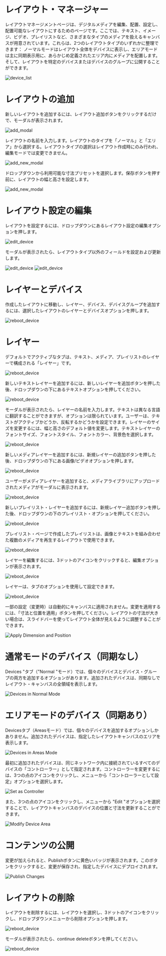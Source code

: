 # レイアウト・マネージャー

<div class="description">

レイアウトマネージメントページは、デジタルメディアを編集、配置、設定し、配置可能なレイアウトにするためのページです。ここでは、テキスト、イメージ、ビデオ、プレイリストなど、さまざまなタイプのメディアを扱えるキャンバスが用意されています。これらは、2つのレイアウトタイプのいずれかに整理できます： ノーマルモードはレイアウト全体をデバイスに表示し、エリアモードは主に同期表示用に、あらかじめ定義されたエリア内にメディアを配置します。そして、レイアウトを特定のデバイスまたはデバイスのグループに公開することができます。

![device_list](../images/layouts/layoutsTab.png ":size=100%")

</div>

# レイアウトの追加

<div class="description">

新しいレイアウトを追加するには、レイアウト追加ボタンをクリックするだけで、モーダルが表示されます。

![add_modal](../images/layouts/layoutsAdd.png ":size=100%")

レイアウトの名前を入力します。レイアウトのタイプを「ノーマル」と「エリア」から選択する。レイアウトタイプの選択はレイアウト作成時にのみ行われ、編集モードでは変更できません。

![add_new_modal](../images/layouts/layoutsAddModal1.png ":size=100%")

ドロップダウンから利用可能な寸法プリセットを選択します。保存ボタンを押す前に、レイアウトの幅と高さを設定します。

![add_new_modal](../images/layouts/layoutsAddModal2.png ":size=100%")

</div>

# レイアウト設定の編集

<div class="description">

レイアウトを設定するには、ドロップダウンにあるレイアウト設定の編集オプションを押します。

![edit_device](../images/layouts/layoutsEdit.png ":size=100%")

モーダルが表示されたら、レイアウトタイプ以外のフィールドを設定および更新します。

![edit_device](../images/layouts/layoutsEditModal1.png ":size=100%")
![edit_device](../images/layouts/layoutsEditModal2.png ":size=100%")

</div>

# レイヤーとデバイス

<div class="description">

作成したレイアウトに移動し、レイヤー、デバイス、デバイスグループを追加するには、選択したレイアウトのレイヤーとデバイスオプションを押します。

![reboot_device](../images/layouts/layoutsLayersDevices.png ":size=100%")

</div>

# レイヤー

<div class="description">

デフォルトでアクティブなタブは、テキスト、メディア、プレイリストのレイヤーで構成される「レイヤー」です。

![reboot_device](../images/layouts/layoutsLayersDevicesTab.png ":size=100%")

新しいテキストレイヤーを追加するには、新しいレイヤーを追加ボタンを押した後、ドロップダウンの下にあるテキストオプションを押してください。

![reboot_device](../images/layouts/layoutsLayersDeviceAddText.png ":size=100%")

モーダルが表示されたら、レイヤーの名前を入力します。テキストは異なる言語に翻訳することができますが、オプションは限られています。ユーザーは、テキストがアクティブかどうか、反転するかどうかを設定できます。レイヤーのサイズを変更するには、幅と高さのデフォルト値を変更します。テキストレイヤーのフォントサイズ、フォントスタイル、フォントカラー、背景色を選択します。

![reboot_device](../images/layouts/layoutsLayersDeviceAddModalText.png ":size=100%")

新しいメディアレイヤーを追加するには、新規レイヤーの追加ボタンを押した後、ドロップダウンの下にある画像/ビデオオプションを押します。

![reboot_device](../images/layouts/layoutsLayersDeviceAddMedia.png ":size=100%")

ユーザーがメディアレイヤーを追加すると、メディアライブラリにアップロードされたメディアがモーダルに表示されます。

![reboot_device](../images/layouts/layoutsLayersDeviceAddModalMedia.png ":size=100%")

新しいプレイリスト・レイヤーを追加するには、新規レイヤー追加ボタンを押した後、ドロップダウンの下のプレイリスト・オプションを押してください。

![reboot_device](../images/layouts/layoutsLayersDeviceAddPlaylist.png ":size=100%")

プレイリスト・ページで作成したプレイリストは、画像とテキストを組み合わせた複数のメディアを再生するレイアウトで使用できます。

![reboot_device](../images/layouts/layoutsLayersDeviceAddModalPlaylist.png ":size=100%")

レイヤーを編集するには、3ドットのアイコンをクリックすると、編集オプションが表示されます。

![reboot_device](../images/layouts/layoutsLayersDeviceEditLayer.png ":size=100%")

レイヤーは、タブのオプションを使用して設定できます。

![reboot_device](../images/layouts/layoutsLayerEditOptions.png ":size=100%")

一部の設定（変更時）は自動的にキャンバスに適用されません。変更を適用するには、「寸法と位置を適用」ボタンを押してください。レイアウトの寸法が大きい場合は、スライドバーを使ってレイアウト全体が見えるように調整することができます。

![Apply Dimension and Position](../images/layouts/apply-dimension-and-position.png ":size=100%")

</div>

# 通常モードのデバイス（同期なし）

<div class="description">

Devices "タブ（"Normal "モード）では、個々のデバイスとデバイス・グループの両方を追加するオプションがあります。追加されたデバイスは、同期なしでレイアウト・キャンバスの全領域を表示します。

![Devices in Normal Mode](../images/layouts/layoutsLayersDevicesTab2.png ":size=100%")

</div>

# エリアモードのデバイス（同期あり）

<div class="description">

Devicesタブ（Areasモード）では、個々のデバイスを追加するオプションしかありません。追加されたデバイスは、指定したレイアウトキャンバスのエリアを表示します。

![Devices in Areas Mode](../images/layouts/device-list-areas-mode.png ":size=100%")

最初に追加されたデバイスは、同じネットワーク内に接続されているすべてのデバイスの「コントローラー」として指定されます。コントローラーを変更するには、3つの点のアイコンをクリックし、メニューから「コントローラーとして設定」オプションを選択します。

![Set as Controller](../images/layouts/set-as-controller.png ":size=100%")

また、3つの点のアイコンをクリックし、メニューから "Edit "オプションを選択することで、レイアウトキャンバスのデバイスの位置と寸法を更新することができます。

![Modify Device Area](../images/layouts/modify-device-area.png ":size=100%")

</div>

# コンテンツの公開

<div class="description">

変更が加えられると、Publishボタンに黄色いバッジが表示されます。このボタンをクリックすると、変更が保存され、指定したデバイスにデプロイされます。

![Publish Changes](../images/layouts/publish-changes.png ":size=100%")

</div>

# レイアウトの削除

<div class="description">

レイアウトを削除するには、レイアウトを選択し、3ドットのアイコンをクリックし、ドロップダウンメニューから削除オプションを押します。

![reboot_device](../images/layouts/layoutsDeleteLayout.png ":size=100%")

モーダルが表示されたら、continue deleteボタンを押してください。

![reboot_device](../images/layouts/layoutsDeleteLayoutModal.png ":size=100%")

</div>
